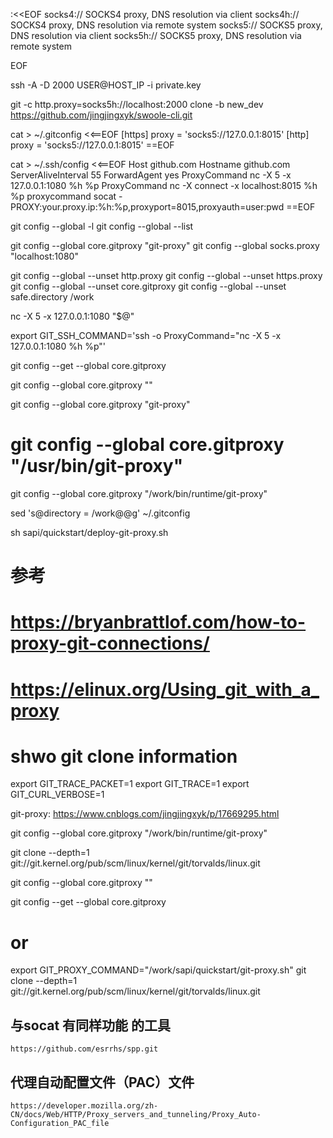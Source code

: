 :<<EOF
socks4:// SOCKS4 proxy, DNS resolution via client
socks4h:// SOCKS4 proxy, DNS resolution via remote system
socks5:// SOCKS5 proxy, DNS resolution via client
socks5h:// SOCKS5 proxy, DNS resolution via remote system

EOF

ssh -A -D 2000 USER@HOST_IP -i private.key

git -c http.proxy=socks5h://localhost:2000 clone -b new_dev https://github.com/jingjingxyk/swoole-cli.git

cat > ~/.gitconfig <<==EOF
[https]
proxy = 'socks5://127.0.0.1:8015'
[http]
proxy = 'socks5://127.0.0.1:8015'
==EOF

cat > ~/.ssh/config <<==EOF
Host github.com
Hostname github.com
ServerAliveInterval 55
ForwardAgent yes
ProxyCommand nc -X 5 -x 127.0.0.1:1080 %h %p
ProxyCommand nc -X connect -x localhost:8015 %h %p
proxycommand socat - PROXY:your.proxy.ip:%h:%p,proxyport=8015,proxyauth=user:pwd
==EOF

git config --global -l
git config --global --list

git config --global core.gitproxy "git-proxy"
git config --global socks.proxy "localhost:1080"

git config --global --unset http.proxy
git config --global --unset https.proxy
git config --global --unset core.gitproxy
git config --global --unset safe.directory /work

nc -X 5 -x 127.0.0.1:1080 "$@"

export GIT_SSH_COMMAND='ssh -o ProxyCommand="nc -X 5 -x 127.0.0.1:1080 %h %p"'

git config --get --global core.gitproxy

git config --global core.gitproxy ""

git config --global core.gitproxy "git-proxy"

# git config --global core.gitproxy "/usr/bin/git-proxy"

git config --global core.gitproxy "/work/bin/runtime/git-proxy"

sed 's@directory = /work@@g' ~/.gitconfig

sh sapi/quickstart/deploy-git-proxy.sh

# 参考

# https://bryanbrattlof.com/how-to-proxy-git-connections/

# https://elinux.org/Using_git_with_a_proxy

# shwo git clone information

export GIT_TRACE_PACKET=1
export GIT_TRACE=1
export GIT_CURL_VERBOSE=1

git-proxy:  https://www.cnblogs.com/jingjingxyk/p/17669295.html

git config --global core.gitproxy "/work/bin/runtime/git-proxy"

git clone --depth=1 git://git.kernel.org/pub/scm/linux/kernel/git/torvalds/linux.git

git config --global core.gitproxy ""

git config --get --global core.gitproxy

# or

export GIT_PROXY_COMMAND="/work/sapi/quickstart/git-proxy.sh"
git clone --depth=1 git://git.kernel.org/pub/scm/linux/kernel/git/torvalds/linux.git

## 与socat 有同样功能 的工具

    https://github.com/esrrhs/spp.git

## 代理自动配置文件（PAC）文件

    https://developer.mozilla.org/zh-CN/docs/Web/HTTP/Proxy_servers_and_tunneling/Proxy_Auto-Configuration_PAC_file
